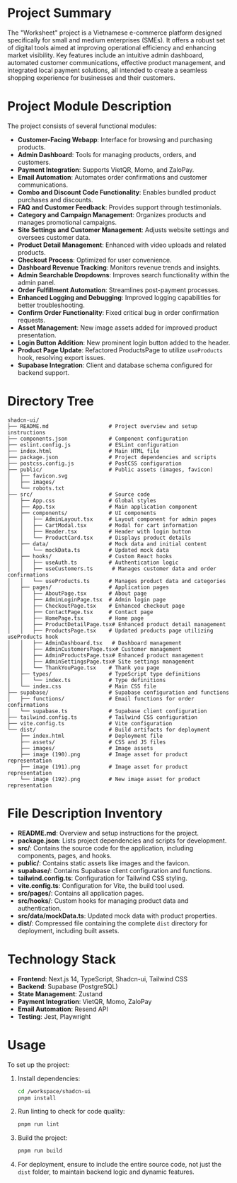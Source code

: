 # Project Summary
The "Worksheet" project is a Vietnamese e-commerce platform designed specifically for small and medium enterprises (SMEs). It offers a robust set of digital tools aimed at improving operational efficiency and enhancing market visibility. Key features include an intuitive admin dashboard, automated customer communications, effective product management, and integrated local payment solutions, all intended to create a seamless shopping experience for businesses and their customers.

# Project Module Description
The project consists of several functional modules:
- **Customer-Facing Webapp**: Interface for browsing and purchasing products.
- **Admin Dashboard**: Tools for managing products, orders, and customers.
- **Payment Integration**: Supports VietQR, Momo, and ZaloPay.
- **Email Automation**: Automates order confirmations and customer communications.
- **Combo and Discount Code Functionality**: Enables bundled product purchases and discounts.
- **FAQ and Customer Feedback**: Provides support through testimonials.
- **Category and Campaign Management**: Organizes products and manages promotional campaigns.
- **Site Settings and Customer Management**: Adjusts website settings and oversees customer data.
- **Product Detail Management**: Enhanced with video uploads and related products.
- **Checkout Process**: Optimized for user convenience.
- **Dashboard Revenue Tracking**: Monitors revenue trends and insights.
- **Admin Searchable Dropdowns**: Improves search functionality within the admin panel.
- **Order Fulfillment Automation**: Streamlines post-payment processes.
- **Enhanced Logging and Debugging**: Improved logging capabilities for better troubleshooting.
- **Confirm Order Functionality**: Fixed critical bug in order confirmation requests.
- **Asset Management**: New image assets added for improved product presentation.
- **Login Button Addition**: New prominent login button added to the header.
- **Product Page Update**: Refactored ProductsPage to utilize `useProducts` hook, resolving export issues.
- **Supabase Integration**: Client and database schema configured for backend support.

# Directory Tree
```
shadcn-ui/
├── README.md                   # Project overview and setup instructions
├── components.json             # Component configuration
├── eslint.config.js            # ESLint configuration
├── index.html                  # Main HTML file
├── package.json                # Project dependencies and scripts
├── postcss.config.js           # PostCSS configuration
├── public/                     # Public assets (images, favicon)
│   ├── favicon.svg
│   ├── images/
│   └── robots.txt
├── src/                        # Source code
│   ├── App.css                 # Global styles
│   ├── App.tsx                 # Main application component
│   ├── components/             # UI components
│   │   ├── AdminLayout.tsx     # Layout component for admin pages
│   │   ├── CartModal.tsx       # Modal for cart information
│   │   ├── Header.tsx          # Header with login button
│   │   └── ProductCard.tsx     # Displays product details
│   ├── data/                   # Mock data and initial content
│   │   └── mockData.ts         # Updated mock data
│   ├── hooks/                  # Custom React hooks
│   │   ├── useAuth.ts          # Authentication logic
│   │   ├── useCustomers.ts      # Manages customer data and order confirmations
│   │   └── useProducts.ts      # Manages product data and categories
│   ├── pages/                  # Application pages
│   │   ├── AboutPage.tsx       # About page
│   │   ├── AdminLoginPage.tsx  # Admin login page
│   │   ├── CheckoutPage.tsx    # Enhanced checkout page
│   │   ├── ContactPage.tsx     # Contact page
│   │   ├── HomePage.tsx        # Home page
│   │   ├── ProductDetailPage.tsx# Enhanced product detail management
│   │   ├── ProductsPage.tsx    # Updated products page utilizing useProducts hook
│   │   ├── AdminDashboard.tsx   # Dashboard management
│   │   ├── AdminCustomersPage.tsx# Customer management
│   │   ├── AdminProductsPage.tsx# Enhanced product management
│   │   ├── AdminSettingsPage.tsx# Site settings management
│   │   └── ThankYouPage.tsx    # Thank you page
│   ├── types/                  # TypeScript type definitions
│   │   └── index.ts            # Type definitions
│   └── index.css               # Main CSS file
├── supabase/                   # Supabase configuration and functions
│   ├── functions/              # Email functions for order confirmations
│   └── supabase.ts             # Supabase client configuration
├── tailwind.config.ts          # Tailwind CSS configuration
├── vite.config.ts              # Vite configuration
└── dist/                       # Build artifacts for deployment
    ├── index.html              # Deployment file
    ├── assets/                 # CSS and JS files
    ├── images/                 # Image assets
    ├── image (190).png         # Image asset for product representation
    ├── image (191).png         # Image asset for product representation
    └── image (192).png         # New image asset for product representation
```

# File Description Inventory
- **README.md**: Overview and setup instructions for the project.
- **package.json**: Lists project dependencies and scripts for development.
- **src/**: Contains the source code for the application, including components, pages, and hooks.
- **public/**: Contains static assets like images and the favicon.
- **supabase/**: Contains Supabase client configuration and functions.
- **tailwind.config.ts**: Configuration for Tailwind CSS styling.
- **vite.config.ts**: Configuration for Vite, the build tool used.
- **src/pages/**: Contains all application pages.
- **src/hooks/**: Custom hooks for managing product data and authentication.
- **src/data/mockData.ts**: Updated mock data with product properties.
- **dist/**: Compressed file containing the complete `dist` directory for deployment, including built assets.

# Technology Stack
- **Frontend**: Next.js 14, TypeScript, Shadcn-ui, Tailwind CSS
- **Backend**: Supabase (PostgreSQL)
- **State Management**: Zustand
- **Payment Integration**: VietQR, Momo, ZaloPay
- **Email Automation**: Resend API
- **Testing**: Jest, Playwright

# Usage
To set up the project:
1. Install dependencies:
   ```bash
   cd /workspace/shadcn-ui
   pnpm install
   ```
2. Run linting to check for code quality:
   ```bash
   pnpm run lint
   ```
3. Build the project:
   ```bash
   pnpm run build
   ```
4. For deployment, ensure to include the entire source code, not just the `dist` folder, to maintain backend logic and dynamic features.
